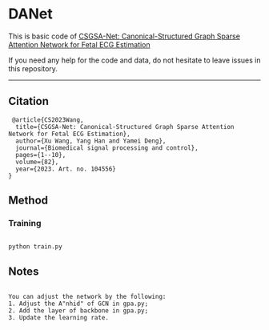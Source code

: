 # DANet
  This is basic code of [CSGSA-Net: Canonical-Structured Graph Sparse Attention Network for Fetal ECG Estimation](https://www.sciencedirect.com/science/article/pii/S1746809422010102)
  
  If you need any help for the code and data, do not hesitate to leave issues in this repository.
****
## Citation
 
```
 @article{CS2023Wang,
  title={CSGSA-Net: Canonical-Structured Graph Sparse Attention Network for Fetal ECG Estimation},
  author={Xu Wang, Yang Han and Yamei Deng},
  journal={Biomedical signal processing and control},
  pages={1--10},
  volume={82},
  year={2023. Art. no. 104556}
}

```
## Method
### Training
```

python train.py

```

## Notes

```

You can adjust the network by the following:
1. Adjust the A"nhid" of GCN in gpa.py;
2. Add the layer of backbone in gpa.py;
3. Update the learning rate.

```
